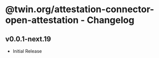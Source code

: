 # @twin.org/attestation-connector-open-attestation - Changelog

## v0.0.1-next.19

- Initial Release
